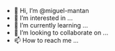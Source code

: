 - 👋 Hi, I’m @miguel-mantan
- 👀 I’m interested in ...
- 🌱 I’m currently learning ...
- 💞️ I’m looking to collaborate on ...
- 📫 How to reach me ...

<!---
miguel-mantan/miguel-mantan is a ✨ special ✨ repository because its `README.md` (this file) appears on your GitHub profile.
You can click the Preview link to take a look at your changes.
--->
